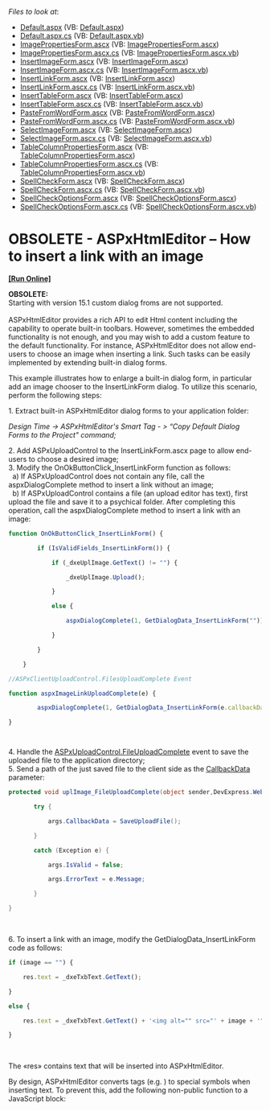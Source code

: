 <!-- default file list -->
*Files to look at*:

* [Default.aspx](./CS/WebSite/Default.aspx) (VB: [Default.aspx](./VB/WebSite/Default.aspx))
* [Default.aspx.cs](./CS/WebSite/Default.aspx.cs) (VB: [Default.aspx.vb](./VB/WebSite/Default.aspx.vb))
* [ImagePropertiesForm.ascx](./CS/WebSite/DevExpress/ASPxHtmlEditorForms/ImagePropertiesForm.ascx) (VB: [ImagePropertiesForm.ascx](./VB/WebSite/DevExpress/ASPxHtmlEditorForms/ImagePropertiesForm.ascx))
* [ImagePropertiesForm.ascx.cs](./CS/WebSite/DevExpress/ASPxHtmlEditorForms/ImagePropertiesForm.ascx.cs) (VB: [ImagePropertiesForm.ascx.vb](./VB/WebSite/DevExpress/ASPxHtmlEditorForms/ImagePropertiesForm.ascx.vb))
* [InsertImageForm.ascx](./CS/WebSite/DevExpress/ASPxHtmlEditorForms/InsertImageForm.ascx) (VB: [InsertImageForm.ascx](./VB/WebSite/DevExpress/ASPxHtmlEditorForms/InsertImageForm.ascx))
* [InsertImageForm.ascx.cs](./CS/WebSite/DevExpress/ASPxHtmlEditorForms/InsertImageForm.ascx.cs) (VB: [InsertImageForm.ascx.vb](./VB/WebSite/DevExpress/ASPxHtmlEditorForms/InsertImageForm.ascx.vb))
* [InsertLinkForm.ascx](./CS/WebSite/DevExpress/ASPxHtmlEditorForms/InsertLinkForm.ascx) (VB: [InsertLinkForm.ascx](./VB/WebSite/DevExpress/ASPxHtmlEditorForms/InsertLinkForm.ascx))
* [InsertLinkForm.ascx.cs](./CS/WebSite/DevExpress/ASPxHtmlEditorForms/InsertLinkForm.ascx.cs) (VB: [InsertLinkForm.ascx.vb](./VB/WebSite/DevExpress/ASPxHtmlEditorForms/InsertLinkForm.ascx.vb))
* [InsertTableForm.ascx](./CS/WebSite/DevExpress/ASPxHtmlEditorForms/InsertTableForm.ascx) (VB: [InsertTableForm.ascx](./VB/WebSite/DevExpress/ASPxHtmlEditorForms/InsertTableForm.ascx))
* [InsertTableForm.ascx.cs](./CS/WebSite/DevExpress/ASPxHtmlEditorForms/InsertTableForm.ascx.cs) (VB: [InsertTableForm.ascx.vb](./VB/WebSite/DevExpress/ASPxHtmlEditorForms/InsertTableForm.ascx.vb))
* [PasteFromWordForm.ascx](./CS/WebSite/DevExpress/ASPxHtmlEditorForms/PasteFromWordForm.ascx) (VB: [PasteFromWordForm.ascx](./VB/WebSite/DevExpress/ASPxHtmlEditorForms/PasteFromWordForm.ascx))
* [PasteFromWordForm.ascx.cs](./CS/WebSite/DevExpress/ASPxHtmlEditorForms/PasteFromWordForm.ascx.cs) (VB: [PasteFromWordForm.ascx.vb](./VB/WebSite/DevExpress/ASPxHtmlEditorForms/PasteFromWordForm.ascx.vb))
* [SelectImageForm.ascx](./CS/WebSite/DevExpress/ASPxHtmlEditorForms/SelectImageForm.ascx) (VB: [SelectImageForm.ascx](./VB/WebSite/DevExpress/ASPxHtmlEditorForms/SelectImageForm.ascx))
* [SelectImageForm.ascx.cs](./CS/WebSite/DevExpress/ASPxHtmlEditorForms/SelectImageForm.ascx.cs) (VB: [SelectImageForm.ascx.vb](./VB/WebSite/DevExpress/ASPxHtmlEditorForms/SelectImageForm.ascx.vb))
* [TableColumnPropertiesForm.ascx](./CS/WebSite/DevExpress/ASPxHtmlEditorForms/TableColumnPropertiesForm.ascx) (VB: [TableColumnPropertiesForm.ascx](./VB/WebSite/DevExpress/ASPxHtmlEditorForms/TableColumnPropertiesForm.ascx))
* [TableColumnPropertiesForm.ascx.cs](./CS/WebSite/DevExpress/ASPxHtmlEditorForms/TableColumnPropertiesForm.ascx.cs) (VB: [TableColumnPropertiesForm.ascx.vb](./VB/WebSite/DevExpress/ASPxHtmlEditorForms/TableColumnPropertiesForm.ascx.vb))
* [SpellCheckForm.ascx](./CS/WebSite/DevExpress/ASPxSpellCheckerForms/SpellCheckForm.ascx) (VB: [SpellCheckForm.ascx](./VB/WebSite/DevExpress/ASPxSpellCheckerForms/SpellCheckForm.ascx))
* [SpellCheckForm.ascx.cs](./CS/WebSite/DevExpress/ASPxSpellCheckerForms/SpellCheckForm.ascx.cs) (VB: [SpellCheckForm.ascx.vb](./VB/WebSite/DevExpress/ASPxSpellCheckerForms/SpellCheckForm.ascx.vb))
* [SpellCheckOptionsForm.ascx](./CS/WebSite/DevExpress/ASPxSpellCheckerForms/SpellCheckOptionsForm.ascx) (VB: [SpellCheckOptionsForm.ascx](./VB/WebSite/DevExpress/ASPxSpellCheckerForms/SpellCheckOptionsForm.ascx))
* [SpellCheckOptionsForm.ascx.cs](./CS/WebSite/DevExpress/ASPxSpellCheckerForms/SpellCheckOptionsForm.ascx.cs) (VB: [SpellCheckOptionsForm.ascx.vb](./VB/WebSite/DevExpress/ASPxSpellCheckerForms/SpellCheckOptionsForm.ascx.vb))
<!-- default file list end -->
# OBSOLETE - ASPxHtmlEditor – How to insert a link with an image
<!-- run online -->
**[[Run Online]](https://codecentral.devexpress.com/e3464)**
<!-- run online end -->


<p><strong>OBSOLETE:<br></strong>Starting with version 15.1 custom dialog froms are not supported.<br><br>ASPxHtmlEditor provides a rich API to edit Html content including the capability to operate built-in toolbars. However, sometimes the embedded functionality is not enough, and you may wish to add a custom feature to the default functionality. For instance, ASPxHtmlEditor does not allow end-users to choose an image when inserting a link. Such tasks can be easily implemented by extending built-in dialog forms.</p>
<p>This example illustrates how to enlarge a built-in dialog form, in particular add an image chooser to the InsertLinkForm dialog. To utilize this scenario, perform the following steps:</p>
<p>1. Extract built-in ASPxHtmlEditor dialog forms to your application folder:</p>
<p><em>Design Time -> ASPxHtmlEditor's Smart Tag - > “Copy Default Dialog Forms to the Project" command; </em></p>
<p>2. Add ASPxUploadControl to the InsertLinkForm.ascx page to allow end-users to choose a desired image;<br> 3. Modify the OnOkButtonClick_InsertLinkForm function as follows:<br>   a) If ASPxUploadControl does not contain any file, call the aspxDialogComplete method to insert a link without an image;<br>   b) If ASPxUploadControl contains a file (an upload editor has text), first upload the file and save it to a psychical folder. After completing this operation, call the aspxDialogComplete method to insert a link with an image:</p>


```js
function OnOkButtonClick_InsertLinkForm() {

        if (IsValidFields_InsertLinkForm()) { 

            if (_dxeUplImage.GetText() != "") {

                _dxeUplImage.Upload();

            }

            else {

                aspxDialogComplete(1, GetDialogData_InsertLinkForm(""));

            }

        }

    }

//ASPxClientUploadControl.FilesUploadComplete Event 

function aspxImageLinkUploadComplete(e) {

        aspxDialogComplete(1, GetDialogData_InsertLinkForm(e.callbackData));

} 




```


<p>4. Handle the <a href="http://documentation.devexpress.com/#AspNet/DevExpressWebASPxUploadControlASPxUploadControl_FileUploadCompletetopic"><u>ASPxUploadControl.FileUploadComplete</u></a> event to save the uploaded file to the application directory;<br> 5. Send a path of the just saved file to the client side as the <a href="http://documentation.devexpress.com/#AspNet/DevExpressWebASPxUploadControlFilesUploadCompleteEventArgs_CallbackDatatopic"><u>CallbackData</u></a> parameter:</p>


```cs
protected void uplImage_FileUploadComplete(object sender,DevExpress.Web.ASPxUploadControl.FileUploadCompleteEventArgs args) {

       try {

           args.CallbackData = SaveUploadFile();

       }

       catch (Exception e) {

           args.IsValid = false;

           args.ErrorText = e.Message;

       }

} 
```


<p> </p>
<p>6. To insert a link with an image, modify the GetDialogData_InsertLinkForm code as follows:</p>


```js
if (image == "") {

    res.text = _dxeTxbText.GetText();

}

else {

    res.text = _dxeTxbText.GetText() + '<img alt="" src="' + image + '" />';

}
```


<p> </p>
<p>The «res» contains text that will be inserted into ASPxHtmlEditor.</p>
<p>By design, ASPxHtmlEditor converts tags (e.g. <img>) to special symbols when inserting text. To prevent this, add the following non-public function to a JavaScript block:</p>

<br/>


